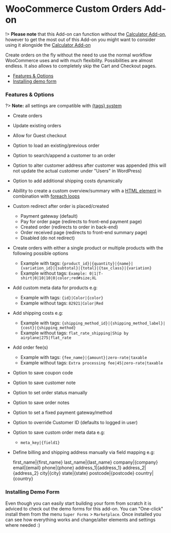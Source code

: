 # WooCommerce Custom Orders Add-on

!> **Please note** that this Add-on can function without the [Calculator Add-on](calculator-add-on), however to get the most out of this Add-on you might want to consider using it alongside the [Calculator Add-on](calculator-add-on)

Create orders on the fly without the need to use the normal workflow WooCommerce uses and with much flexibility. Possibilities are almost endless.
It also allows to completely skip the Cart and Checkout pages.

* [Features & Options](#features-options)
* [Installing demo form](#installing-demo-form)

### Features & Options

?> **Note:** all settings are compatible with [{tags} system](tags-system)

- Create orders
- Update existing orders
- Allow for Guest checkout
- Option to load an existing/previous order
- Option to search/append a customer to an order
- Option to alter customer address after customer was appended (this will not update the actual customer under "Users" in WordPress)
- Option to add additional shipping costs dynamically
- Abillity to create a custom overview/summary with a [HTML element](html) in combination with [foreach loops](email-foreach-loops)
- Custom redirect after order is placed/created
	- Payment gateway (default)
	- Pay for order page (redirects to front-end payment page)
	- Created order (redirects to order in back-end)
	- Order received page (redirects to front-end summary page)
	- Disabled (do not redirect)
- Create orders with either a single product or multiple products with the following possible options
	- Example with tags: `{product_id}|{quantity}|{name}|{variation_id}|{subtotal}|{total}|{tax_class}|{variation}`
	- Example without tags: `Example: 0|1|T-shirt|0|10|10|0|color;red#size;XL`
- Add custom meta data for products e.g:
	- Example with tags: `{id}|Color|{color}`
	- Example without tags: `82921|Color|Red`
- Add shipping costs e.g:
	- Example with tags: `{shipping_method_id}|{shipping_method_label}|{cost}|{shipping_method}`
	- Example without tags: `flat_rate_shipping|Ship by airplane|275|flat_rate`
- Add order fee(s)
	- Example with tags: `{fee_name}|{amount}|zero-rate|taxable`
	- Example without tags: `Extra processing fee|45|zero-rate|taxable`
- Option to save coupon code
- Option to save customer note
- Option to set order status manually
- Option to save order notes
- Option to set a fixed payment gateway/method
- Option to override Customer ID (defaults to logged in user)
- Option to save custom order meta data e.g:
	- `meta_key|{field1}`
- Define billing and shipping address manually via field mapping e.g:
	
	first_name|{first_name}
	last_name|{last_name}
	company|{company}
	email|{email}
	phone|{phone}
	address_1|{address_1}
	address_2|{address_2}
	city|{city}
	state|{state}
	postcode|{postcode}
	country|{country}

### Installing Demo Form

Even though you can easily start building your form from scratch it is adviced to check out the demo forms for this add-on.
You can "One-click" install them from the menu `Super Forms` > `Marketplace`.
Once installed you can see how everything works and change/alter elements and settings where needed :)